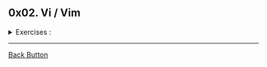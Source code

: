## 0x02. Vi / Vim

<details>
<summary>Exercises :</summary>
<br>

**Mandatory**

- **0 =>** 0-inserting: What is the command to insert text before the cursor?
- **1 =>** 1-cutting: What is the command to cut the current line?
- **2 =>** 2-pasting: What is the command to paste the lines in the buffer into the text after the current line?
- **3 =>** 3-undoing: What is the command to undo what you just did?
- **4 =>** 4-exiting: What is the command to quit vi even though latest changes have not been saved for this vi call?
- **5 =>** 5-beginning_line: What is the command to move the cursor to the start of the current line?
- **6 =>** 6-end_line: What is the command to move the cursor to the end of the line?

**Advanced**

- **7 =>** 100-move_to_line: What is the command to move the cursor to line 32?
- **8 =>** 101-delete_line: What is the command to delete the current and previous line at the same time?

</details>

---

[Back Button](https://github.com/FatChicken277/holbertonschool-zero_day)